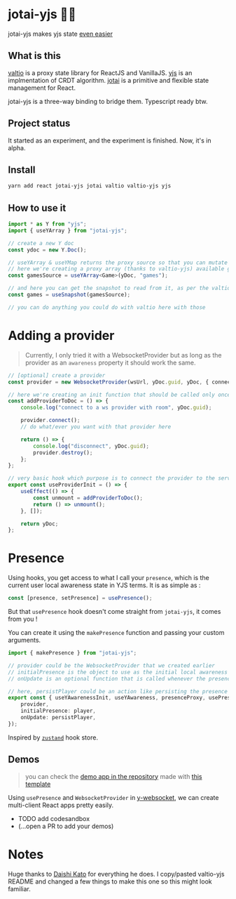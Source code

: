# jotai-yjs 💊🚀

jotai-yjs makes yjs state [even easier](https://github.com/dai-shi/valtio-yjs)

## What is this

[valtio](https://github.com/pmndrs/valtio) is
a proxy state library for ReactJS and VanillaJS.
[yjs](https://github.com/yjs/yjs) is
an implmentation of CRDT algorithm. [jotai](https://github.com/pmndrs/jotai) is a primitive and flexible state management for React.

jotai-yjs is a three-way binding to bridge them. Typescript ready btw.

## Project status

It started as an experiment, and the experiment is finished.
Now, it's in alpha.

## Install

```bash
yarn add react jotai-yjs jotai valtio valtio-yjs yjs
```

## How to use it

```ts
import * as Y from "yjs";
import { useYArray } from "jotai-yjs";

// create a new Y doc
const ydoc = new Y.Doc();

// useYArray & useYMap returns the proxy source so that you can mutate it directly thanks to valtio-yjs
// here we're creating a proxy array (thanks to valtio-yjs) available globally (thanks to jotai) through its name, "games", attached to the yDoc we created earlier
const gamesSource = useYArray<Game>(yDoc, "games");

// and here you can get the snapshot to read from it, as per the valtio docs https://github.com/pmndrs/valtio#react-via-usesnapshot
const games = useSnapshot(gamesSource);

// you can do anything you could do with valtio here with those
```

# Adding a provider

> Currently, I only tried it with a WebsocketProvider but as long as the provider as an `awareness` property it should work the same.

```ts
// [optional] create a provider
const provider = new WebsocketProvider(wsUrl, yDoc.guid, yDoc, { connect: false });

// here we're creating an init function that should be called only once in the hook below
const addProviderToDoc = () => {
    console.log("connect to a ws provider with room", yDoc.guid);

    provider.connect();
    // do what/ever you want with that provider here

    return () => {
        console.log("disconnect", yDoc.guid);
        provider.destroy();
    };
};

// very basic hook which purpose is to connect the provider to the server
export const useProviderInit = () => {
    useEffect(() => {
        const unmount = addProviderToDoc();
        return () => unmount();
    }, []);

    return yDoc;
};
```

# Presence

Using hooks, you get access to what I call your `presence`, which is the current user local awareness state in YJS terms.
It is as simple as :

```ts
const [presence, setPresence] = usePresence();
```

But that `usePresence` hook doesn't come straight from `jotai-yjs`, it comes from you !

You can create it using the `makePresence` function and passing your custom arguments.

```ts
import { makePresence } from "jotai-yjs";

// provider could be the WebsocketProvider that we created earlier
// initialPresence is the object to use as the initial local awareness state, aka presence
// onUpdate is an optional function that is called whenever the presence is updated and takes the current presence as argument,

// here, persistPlayer could be an action like persisting the presence to localStorage
export const { useYAwarenessInit, useYAwareness, presenceProxy, usePresence, usePresenceSnap } = makePresence({
    provider,
    initialPresence: player,
    onUpdate: persistPlayer,
});
```

Inspired by [`zustand`](https://github.com/pmndrs/zustand) hook store.

## Demos

> you can check the [demo app in the repository](./demo/src/pages/Demo.tsx) made with [this template](https://github.com/astahmer/vite-chakra)

Using `usePresence` and
`WebsocketProvider` in [y-websocket](https://github.com/yjs/y-websocket),
we can create multi-client React apps pretty easily.

-   TODO add codesandbox
-   (...open a PR to add your demos)

# Notes

Huge thanks to [Daishi Kato](https://twitter.com/dai_shi) for everything he does.
I copy/pasted valtio-yjs README and changed a few things to make this one so this might look familiar.

